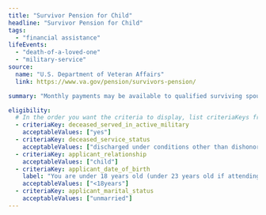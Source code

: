 ```yaml
---
title: "Survivor Pension for Child"
headline: "Survivor Pension for Child"
tags:
  - "financial assistance"
lifeEvents:
  - "death-of-a-loved-one"
  - "military-service"
source:
  name: "U.S. Department of Veteran Affairs"
  link: https://www.va.gov/pension/survivors-pension/

summary: "Monthly payments may be available to qualified surviving spouses and unmarried dependent children of wartime veterans who meet certain income and net worth limits."

eligibility:
  # In the order you want the criteria to display, list criteriaKeys from the csv here, each followed by a comma-separated list of which values indicate eligibility for that criteria. Wrap individual values in quotes if they have inner commas.
  - criteriaKey: deceased_served_in_active_military
    acceptableValues: ["yes"]
  - criteriaKey: deceased_service_status
    acceptableValues: ["discharged under conditions other than dishonorable"]
  - criteriaKey: applicant_relationship
    acceptableValues: ["child"]
  - criteriaKey: applicant_date_of_birth
    label: "You are under 18 years old (under 23 years old if attending a VA-approved school)."
    acceptableValues: ["<18years"]
  - criteriaKey: applicant_marital_status
    acceptableValues: ["unmarried"]
---
```

